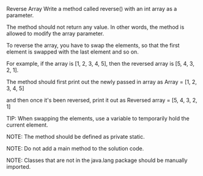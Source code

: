 Reverse Array
Write a method called reverse() with an int array as a parameter.

The method should not return any value. In other words, the method is allowed to modify the array parameter.



To reverse the array, you have to swap the elements, so that the first element is swapped with the last element and so on.

For example, if the array is [1, 2, 3, 4, 5], then the reversed array is [5, 4, 3, 2, 1].



The method should first print out the newly passed in array as Array = [1, 2, 3, 4, 5]

and then once it's been reversed, print it out as Reversed array = [5, 4, 3, 2, 1]



TIP: When swapping the elements, use a variable to temporarily hold the current element.



NOTE: The method should be defined as private static.

NOTE: Do not add a main method to the solution code.

NOTE: Classes that are not in the java.lang package should be manually imported.
